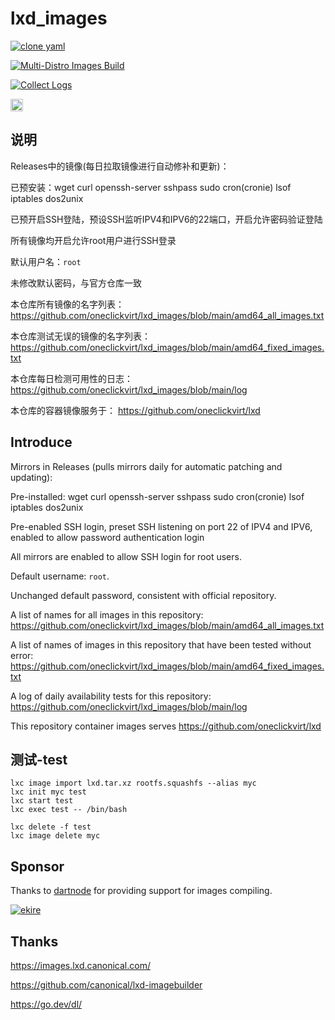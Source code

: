 # lxd_images

[![clone yaml](https://github.com/oneclickvirt/lxd_images/actions/workflows/clone_yaml.yml/badge.svg)](https://github.com/oneclickvirt/lxd_images/actions/workflows/clone_yaml.yml)

[![Multi-Distro Images Build](https://github.com/oneclickvirt/lxd_images/actions/workflows/create.yml/badge.svg)](https://github.com/oneclickvirt/lxd_images/actions/workflows/create.yml)

[![Collect Logs](https://github.com/oneclickvirt/lxd_images/actions/workflows/collect.yml/badge.svg)](https://github.com/oneclickvirt/lxd_images/actions/workflows/collect.yml)

[<img src="https://api.gitsponsors.com/api/badge/img?id=925517512" height="20">](https://api.gitsponsors.com/api/badge/link?p=5V6VCZysGmKMxHTCv4O6UVF+n9+9JfGERLEWsho21NItT0Dp3Qeh5PGNLnFM6v7qbnG65ayrvXcgmXZ9HFMqz8M86/PztB1AbuD/gH2oqYlXzhp1U8Jf7pfZtareir8Jc7X1X+39q98F0zatNPljlw==)

## 说明

Releases中的镜像(每日拉取镜像进行自动修补和更新)：

已预安装：wget curl openssh-server sshpass sudo cron(cronie) lsof iptables dos2unix

已预开启SSH登陆，预设SSH监听IPV4和IPV6的22端口，开启允许密码验证登陆

所有镜像均开启允许root用户进行SSH登录

默认用户名：```root```

未修改默认密码，与官方仓库一致

本仓库所有镜像的名字列表：https://github.com/oneclickvirt/lxd_images/blob/main/amd64_all_images.txt

本仓库测试无误的镜像的名字列表：https://github.com/oneclickvirt/lxd_images/blob/main/amd64_fixed_images.txt

本仓库每日检测可用性的日志：https://github.com/oneclickvirt/lxd_images/blob/main/log

本仓库的容器镜像服务于： https://github.com/oneclickvirt/lxd

## Introduce

Mirrors in Releases (pulls mirrors daily for automatic patching and updating):

Pre-installed: wget curl openssh-server sshpass sudo cron(cronie) lsof iptables dos2unix

Pre-enabled SSH login, preset SSH listening on port 22 of IPV4 and IPV6, enabled to allow password authentication login

All mirrors are enabled to allow SSH login for root users.

Default username: ```root```.

Unchanged default password, consistent with official repository.

A list of names for all images in this repository: https://github.com/oneclickvirt/lxd_images/blob/main/amd64_all_images.txt

A list of names of images in this repository that have been tested without error: https://github.com/oneclickvirt/lxd_images/blob/main/amd64_fixed_images.txt

A log of daily availability tests for this repository: https://github.com/oneclickvirt/lxd_images/blob/main/log

This repository container images serves https://github.com/oneclickvirt/lxd

## 测试-test

```
lxc image import lxd.tar.xz rootfs.squashfs --alias myc
lxc init myc test
lxc start test
lxc exec test -- /bin/bash
```

```
lxc delete -f test
lxc image delete myc
```

## Sponsor

Thanks to [dartnode](https://dartnode.com/?via=server) for providing support for images compiling.

<a href="https://dartnode.com/?via=server" target="_blank">
  <img src="https://snaju.com/assets/img/logo_dark.svg" alt="ekire">
</a>

## Thanks

https://images.lxd.canonical.com/

https://github.com/canonical/lxd-imagebuilder

https://go.dev/dl/
